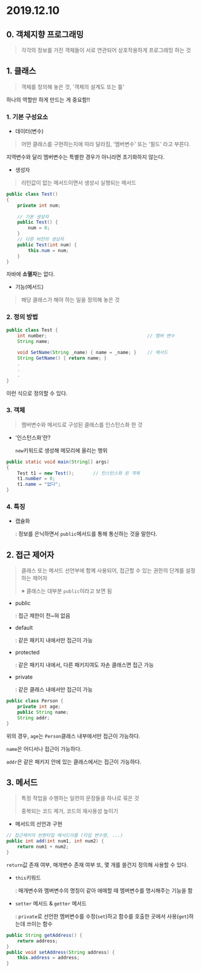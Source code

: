 # 2019.12.10

## 0. 객체지향 프로그래밍

> 각각의 정보를 가진 객체들이 서로 연관되어 상호작용하게 프로그래밍 하는 것

## 1. 클래스

> 객체를 정의해 놓은 것, '객체의 설계도 또는 틀' 

하나의 역할만 하게 만드는 게 중요함!!

### 1. 기본 구성요소

* 데이터(변수) 

> 어떤 클래스를 구현하는지에 따라 달라짐, '멤버변수' 또는 '필드' 라고 부른다.

지역변수와 달리 멤버변수는 특별한 경우가 아니라면 초기화하지 않는다.

* 생성자

> 리턴값이 없는 메서드이면서 생성시 실행되는 메서드

```java
public class Test() 
{
    private int num;
    
    // 기본 생성자
    public Test() {
        num = 0;
    }
    // 다른 버전의 생성자
    public Test(int num) {
        this.num = num;
    }
}
```

자바에 **소멸자**는 없다.

* 기능(메서드) 

> 해당 클래스가 해야 하는 일을 정의해 놓은 것

### 2. 정의 방법

```java
public class Test {
    int number;										// 멤버 변수
    String name;
    
    void SetName(String _name) { name = _name; }	// 메서드
    String GetName() { return name; }
    .
    .
    .
}
```

이런 식으로 정의할 수 있다.

### 3. 객체

> 멤버변수와 메서드로 구성된 클래스를 인스턴스화 한 것

* '인스턴스화'란?

  `new`키워드로 생성해 메모리에 올리는 행위

```java
public static void main(String[] args)
{
    Test t1 = new Test();		// 인스턴스화 된 객체
    t1.number = 0;
    t1.name = "없다";
}
```

### 4. 특징

* 캡슐화

  : 정보를 은닉하면서 `public`메서드를 통해 통신하는 것을 말한다.

## 2. 접근 제어자

> 클래스 또는 메서드 선언부에 함께 사용되어, 접근할 수 있는 권한의 단계를 설정하는 제어자
>
> ※ 클래스는 대부분 `public`이라고 보면 됨

* public

  : 접근 제한이 전~혀 없음

* default

  : 같은 패키지 내에서만 접근이 가능

* protected

  : 같은 패키지 내에서, 다른 패키지여도 자손 클래스면 접근 가능

* private

  : 같은 클래스 내에서만 접근이 가능

```java
public class Person {
    private int age;
    public String name;
    String addr;
}
```

위의 경우, `age`는 `Person`클래스 내부에서만 접근이 가능하다.

`name`은 어디서나 접근이 가능하다.

`addr`은 같은 패키지 안에 있는 클래스에서는 접근이 가능하다.

## 3. 메서드

> 특정 작업을 수행하는 일련의 문장들을 하나로 묶은 것
>
> 중복되는 코드 제거, 코드의 재사용성 높이기

* 메서드의 선언과 구현

```java
// 접근제어자 반환타입 메서드이름 (타입 변수명, ...)
public int add(int num1, int num2) {
	return num1 + num2;
}
```

`return`값 존재 여부, 매개변수 존재 여부 또, 몇 개를 쓸건지 정의해 사용할 수 있다.

* `this`키워드

  : 매개변수와 멤버변수의 명칭이 같아 애매할 때 멤버변수를 명시해주는 기능을 함

* `setter` 메서드 & `getter` 메서드

  : `private`로 선언한 멤버변수를 수정(`set`)하고 함수를 호출한 곳에서 사용(`get`)하는데 쓰이는 함수

```java
public String getAddress() {
	return address;
}
public void setAddress(String address) {
	this.address = address;
}
```

